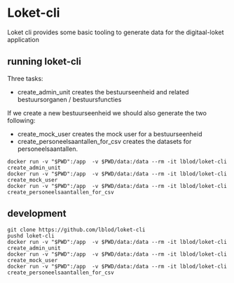 # Loket-cli
Loket cli provides some basic tooling to generate data for the digitaal-loket application

## running loket-cli

Three tasks:
- create_admin_unit creates the bestuurseenheid and related bestuursorganen / bestuursfuncties

If we create a new bestuurseenheid we should also generate the two following:
- create_mock_user creates the mock user for a bestuurseenheid
- create_personeelsaantallen_for_csv creates  the datasets for personeelsaantallen.

```
docker run -v "$PWD":/app  -v $PWD/data:/data --rm -it lblod/loket-cli create_admin_unit
docker run -v "$PWD":/app  -v $PWD/data:/data --rm -it lblod/loket-cli create_mock_user
docker run -v "$PWD":/app  -v $PWD/data:/data --rm -it lblod/loket-cli create_personeelsaantallen_for_csv
```

## development
```
git clone https://github.com/lblod/loket-cli
pushd loket-cli
docker run -v "$PWD":/app  -v $PWD/data:/data --rm -it lblod/loket-cli create_admin_unit
docker run -v "$PWD":/app  -v $PWD/data:/data --rm -it lblod/loket-cli create_mock_user
docker run -v "$PWD":/app  -v $PWD/data:/data --rm -it lblod/loket-cli create_personeelsaantallen_for_csv
```
